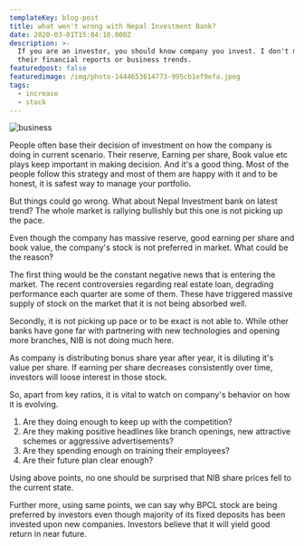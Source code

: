 ```yaml
---
templateKey: blog-post
title: what wen't wrong with Nepal Investment Bank?
date: 2020-03-01T15:04:10.000Z
description: >-
  If you are an investor, you should know company you invest. I don't mean just
  their financial reports or business trends. 
featuredpost: false
featuredimage: /img/photo-1444653614773-995cb1ef9efa.jpeg
tags:
  - increase
  - stock
---
```

![business](/img/photo-1444653614773-995cb1ef9efa.jpeg "business")

People often base their decision of investment on how the company is doing in current scenario. Their reserve, Earning per share, Book value etc plays keep important in making decision. And it's a good thing. Most of the people follow this strategy and most of them are happy with it and to be honest, it is safest way to manage your portfolio.

But things could go wrong. What about Nepal Investment bank on latest trend? The whole market is rallying bullishly but this one is not picking up the pace. 

Even though the company has massive reserve, good earning per share and book value, the company's stock is not preferred in market. What could be the reason?

The first thing would be the constant negative news that is entering the market. The recent controversies regarding real estate loan,   degrading performance each quarter are some of them. These have triggered massive supply of stock on the market that it is not being absorbed well.

Secondly, it is not picking up pace or to be exact is not able to. While other banks have gone far with partnering with new technologies and opening more branches, NIB is not doing much here.

As company is distributing bonus share year after year, it is diluting it's value per share. If earning per share decreases consistently over time, investors will loose interest in those stock. 

So, apart from key ratios, it is vital to watch on company's behavior on how it is evolving. 

1. Are they doing enough to keep up with the competition?
2. Are they making positive headlines like branch openings, new attractive schemes or aggressive advertisements?
3. Are they spending enough on training their employees?
4. Are their future plan clear enough?

Using above points, no one should be surprised that NIB share prices fell to the current state. 

Further more, using same points, we can say why BPCL stock are being preferred by investors even though majority of its fixed deposits has been invested upon new companies. Investors believe that it will yield good return in near future.
